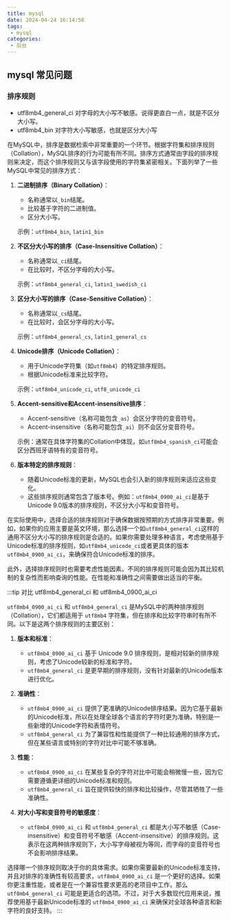 ```yaml
---
title: mysql
date: 2024-04-24 16:14:58
tags:
 - mysql
categories: 
 - 后台
---
```



## mysql 常见问题

### 排序规则
- utf8mb4_general_ci 对字母的大小写不敏感。说得更直白一点，就是不区分大小写。
- utf8mb4_bin 对字符大小写敏感，也就是区分大小写


在MySQL中，排序是数据检索中非常重要的一个环节。根据字符集和排序规则（Collation），MySQL排序的行为可能有所不同。排序方式通常由字段的排序规则来决定，而这个排序规则又与该字段使用的字符集紧密相关。下面列举了一些MySQL中常见的排序方式：

1. **二进制排序（Binary Collation）**：
    - 名称通常以`_bin`结尾。
    - 比较基于字符的二进制值。
    - 区分大小写。

   示例：`utf8mb4_bin`, `latin1_bin`

2. **不区分大小写的排序（Case-Insensitive Collation）**：
    - 名称通常以`_ci`结尾。
    - 在比较时，不区分字母的大小写。

   示例：`utf8mb4_general_ci`, `latin1_swedish_ci`

3. **区分大小写的排序（Case-Sensitive Collation）**：
    - 名称通常以`_cs`结尾。
    - 在比较时，会区分字母的大小写。

   示例：`utf8mb4_general_cs`, `latin1_general_cs`

4. **Unicode排序（Unicode Collation）**：
    - 用于Unicode字符集（如`utf8mb4`）的特定排序规则。
    - 根据Unicode标准来比较字符。

   示例：`utf8mb4_unicode_ci`, `utf8_unicode_ci`

5. **Accent-sensitive和Accent-insensitive排序**：
    - Accent-sensitive（名称可能包含`_as`）会区分字符的变音符号。
    - Accent-insensitive（名称可能包含`_ai`）则不会区分变音符号。

   示例：通常在具体字符集的Collation中体现，如`utf8mb4_spanish_ci`可能会区分西班牙语特有的变音符号。

6. **版本特定的排序规则**：
    - 随着Unicode标准的更新，MySQL也会引入新的排序规则来适应这些变化。
    - 这些排序规则通常包含了版本号。例如：`utf8mb4_0900_ai_ci`是基于Unicode 9.0版本的排序规则，不区分大小写和变音符号。

在实际使用中，选择合适的排序规则对于确保数据按预期的方式排序非常重要。例如，如果你的应用主要是英文环境，那么选择一个如`utf8mb4_general_ci`这样的通用不区分大小写的排序规则是合适的。如果你需要处理多种语言，考虑使用基于Unicode标准的排序规则，如`utf8mb4_unicode_ci`或者更具体的版本`utf8mb4_0900_ai_ci`，来确保符合Unicode标准的排序。

此外，选择排序规则时也需要考虑性能因素。不同的排序规则可能会因为其比较机制的复杂性而影响查询的性能。在性能和准确性之间需要做出适当的平衡。

:::tip
对比 utf8mb4_general_ci 和 utf8mb4_0900_ai_ci

`utf8mb4_0900_ai_ci` 和 `utf8mb4_general_ci` 是MySQL中的两种排序规则（Collation），它们都适用于 `utf8mb4` 字符集，但在排序和比较字符串时有所不同。以下是这两个排序规则的主要区别：

1. **版本和标准**：
   - `utf8mb4_0900_ai_ci` 基于 Unicode 9.0 排序规则，是相对较新的排序规则，考虑了Unicode较新的标准和字符。
   - `utf8mb4_general_ci` 是更早期的排序规则，没有针对最新的Unicode版本进行优化。

2. **准确性**：
   - `utf8mb4_0900_ai_ci` 提供了更准确的Unicode排序结果。因为它基于最新的Unicode标准，所以在处理全球各个语言的字符时更为准确，特别是一些新增的Unicode字符和表情符号。
   - `utf8mb4_general_ci` 为了兼容性和性能提供了一种比较通用的排序方式，但在某些语言或特别的字符对比中可能不够准确。

3. **性能**：
   - `utf8mb4_0900_ai_ci` 在某些复杂的字符对比中可能会稍微慢一些，因为它需要遵循更详细的Unicode标准和规则。
   - `utf8mb4_general_ci` 旨在提供较快的排序和比较操作，尽管其牺牲了一些准确性。

4. **对大小写和变音符号的敏感度**：
   - `utf8mb4_0900_ai_ci` 和 `utf8mb4_general_ci` 都是大小写不敏感（Case-insensitive）和变音符号不敏感（Accent-insensitive）的排序规则。这表示在这两种排序规则下，大小写字母被视为等同，而字母的变音符号也不会影响排序结果。

选择哪一个排序规则取决于你的具体需求。如果你需要最新的Unicode标准支持，并且对排序的准确性有较高要求，`utf8mb4_0900_ai_ci` 是一个更好的选择。如果你更注重性能，或者是在一个兼容性要求更高的老项目中工作，那么`utf8mb4_general_ci` 可能是更适合的选项。不过，对于大多数现代应用来说，推荐使用基于最新Unicode标准的 `utf8mb4_0900_ai_ci` 来确保对全球各种语言和新字符的良好支持。
:::